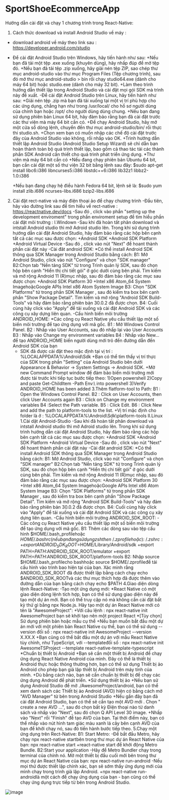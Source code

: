 # SportShoeEcommerceApp
Hướng dẫn cài đặt và chạy 1 chương trình trong React-Native: 
1. Cách thức download và install Android Studio về máy :
  - download android về máy theo link sau : https://developer.android.com/studio
  - Để cài đặt Android Studio trên Windows, hãy tiến hành như sau:
    +Nếu bạn đã tải một tệp .exe xuống (khuyên dùng), hãy nhấp đúp để mở tệp đó.
    +Nếu bạn đã tải tệp .zip xuống, hãy giải nén tệp ZIP, sao chép thư mục android-studio vào thư mục Program Files (Tệp chương trình), sau đó mở thư mục android-studio > bin rồi chạy studio64.exe (dành cho máy 64 bit) hoặc studio.exe (dành cho máy 32 bit).
    +Làm theo trình hướng dẫn thiết lập trong Android Studio và cài đặt mọi gói SDK mà trình này đề xuất.
  -Để cài đặt Android Studio trên Linux, hãy tiến hành như sau:
    +Giải nén tệp .zip mà bạn đã tải xuống tại một vị trí phù hợp cho các ứng dụng, chẳng hạn như trong /usr/local/ cho hồ sơ người dùng của chính bạn hoặc /opt/ cho người dùng dùng chung.
    +Nếu bạn đang sử dụng phiên bản Linux 64 bit, hãy đảm bảo rằng bạn đã cài đặt trước các thư viện mà máy 64 bit cần có.
    +Để chạy Android Studio, hãy mở một cửa sổ dòng lệnh, chuyển đến thư mục android-studio/bin/ rồi thực thi studio.sh.
    +Chọn xem bạn có muốn nhập các chế độ cài đặt trước đây của Android Studio vào không, rồi nhấp vào OK.
    +Trình hướng dẫn thiết lập Android Studio (Android Studio Setup Wizard) sẽ chỉ dẫn bạn hoàn thành toàn bộ quá trình thiết lập, bao gồm cả thao tác tải các thành phần SDK Android cần thiết cho quá trình phát triển ứng dụng.
  *Thư viện mà máy 64 bit cần có 
    +Nếu đang chạy phiên bản Ubuntu 64 bit, bạn cần cài đặt một số thư viện 32 bit bằng lệnh sau đây:
      $sudo apt-get install libc6:i386 libncurses5:i386 libstdc++6:i386 lib32z1 libbz2-1.0:i386

    +Nếu bạn đang chạy hệ điều hành Fedora 64 bit, lệnh sẽ là:
      $sudo yum install zlib.i686 ncurses-libs.i686 bzip2-libs.i686

2. Cài đặt rect-native và máy điện thoại ảo để chạy chương trình
  -Đầu tiên, hãy vào đường link sau để tìm hiểu về rect-native : https://reactnative.dev/docs
  -Sau đó , click vào phần "setting up the development enviroment" trong phần enviroment setup để tìm hiểu phần cài đặt môi trường :
I.Windown
   -Sau khi đã hoàn tất phân download và intstall Android studio thì mở Adroid studio lên. Trong khi sử dụng trình hướng dẫn cài đặt Android Studio, hãy đảm bảo rằng các hộp bên cạnh tất cả các mục sau được chọn:
      +Android SDK
      +Android SDK Platform
      +Android Virtual Device
  -Sau đó , click vào nủt "Next" để hoant thành phần cài đặt này
  -Cài đăt android SDK:
    *Có thể  install Android SDK thông qua SDK Manager trong Android Studio bằng cách:
      B1: Mở Android Studio, click vào nút "Configure" và chọn "SDK manager"
      B2:Chọn tab "Nền tảng SDK" từ trong Trình quản lý SDK, sau đó chọn hộp bên cạnh "Hiển thị chi tiết gói" ở góc dưới cùng bên phải. Tìm kiếm và mở rộng Android 11 (R)mục nhập, sau đó đảm bảo rằng các mục sau được chọn:
        +Android SDK Platform 30
        +Intel x86 Atom_64 System ImagehoặcGoogle APIs Intel x86 Atom System Image
      B3: Chọn "SDK Platforms" từ trong phần SDK Manager , sau đó kiểm tra box bên cạnh phần "Show Package Detail". Tìm kiếm và mở rộng  "Android SDK Build-Tools" và hãy đảm bảo rằng phiên bản 30.0.2 đã được chọn.
      B4: Cuối cùng hãy click vào "Apply" để tải xuống và cài đặt Android SDK và các công cụ xây dựng liên quan.
  -Cấu hình biến môi trường ANDROID_HOME:
    *Các công cụ React Native yêu cầu thiết lập một số biến môi trường để tạo ứng dụng với mã gốc.
      B1 : Mở Windows Control Panel.
      B2 : Nhấp vào User Accounts, sau đó nhấp lại vào User Accounts
      B3 : Nhấp vào Change my environment variables
      B4 : Nhấp vào New...  để tạo ANDROID_HOME biến người dùng mới trỏ đến đường dẫn đến Android SDK của bạn
    + SDK đã được cài đặt theo mặc định tại vị trí : %LOCALAPPDATA%\Android\Sdk
    +Bạn có thể tìm thấy vị trí thực của SDK trong phần "Setting" của Android Studio bên dưới Appearance & Behavior → System Settings → Android SDK.
    +Mở new Command Prompt window để đảm bảo biến môi trường mới được tải trước khi tiếp tục bước tiếp theo:
      1)Open powershell
      2)Copy and paste Get-ChildItem -Path Env:\ into powershell
      3)Verify ANDROID_HOME has been added
3.Thêm flatform-tool to Path: 
      B1 : Open the Windows Control Panel.
      B2 : Click on User Accounts, then click User Accounts again
      B3 : Click on Change my environment variables
      B4 :Select the Path variable.
      B5 : Click Edit.
      B6 : Click New and add the path to platform-tools to the list.
     +Vị trí mặc định cho folder là ở : %LOCALAPPDATA%\Android\Sdk\platform-tools
  II.Linux
 1.Cài dặt Android-Studio
  -Sau khi đã hoàn tất phân download và intstall Android studio thì mở Adroid studio lên. Trong khi sử dụng trình hướng dẫn cài đặt Android Studio, hãy đảm bảo rằng các hộp bên cạnh tất cả các mục sau được chọn:
      +Android SDK
      +Android SDK Platform
      +Android Virtual Device
  -Sau đó , click vào nủt "Next" để hoant thành phần cài đặt này
  -Cài đăt android SDK:
    *Có thể  install Android SDK thông qua SDK Manager trong Android Studio bằng cách:
      B1: Mở Android Studio, click vào nút "Configure" và chọn "SDK manager"
      B2:Chọn tab "Nền tảng SDK" từ trong Trình quản lý SDK, sau đó chọn hộp bên cạnh "Hiển thị chi tiết gói" ở góc dưới cùng bên phải. Tìm kiếm và mở rộng Android 11 (R)mục nhập, sau đó đảm bảo rằng các mục sau được chọn:
        +Android SDK Platform 30
        +Intel x86 Atom_64 System ImagehoặcGoogle APIs Intel x86 Atom System Image
      B3: Chọn "SDK Platforms" từ trong phần SDK Manager , sau đó kiểm tra box bên cạnh phần "Show Package Detail". Tìm kiếm và mở rộng  "Android SDK Build-Tools" và hãy đảm bảo rằng phiên bản 30.0.2 đã được chọn.
      B4: Cuối cùng hãy click vào "Apply" để tải xuống và cài đặt Android SDK và các công cụ xây dựng liên quan.
  -Cấu hình biến môi trường ANDROID_SDK_ROOT:
  -Các công cụ React Native yêu cầu thiết lập một số biến môi trường để tạo ứng dụng với mã gốc.
    B1: Thêm các dòng sau vào tệp cấu hình $HOME/.bash_profilehoặc $HOME/.bashrc(nếu bạn đang sử dụng zshthen ~/.zprofilehoặc ):~/.zshrc:
      +export ANDROID_SDK_ROOT=$HOME/Library/Android/sdk
      +export PATH=$PATH:$ANDROID_SDK_ROOT/emulator
      +export PATH=$PATH:$ANDROID_SDK_ROOT/platform-tools
    B2: Nhập source $HOME/.bash_profilecho bashhoặc source $HOME/.zprofileđể tải cấu hình vào trình bao hiện tại của bạn. Xác minh rằng ANDROID_SDK_ROOT đã được thiết lập bằng cách chạy echo $ANDROID_SDK_ROOTvà các thư mục thích hợp đã được thêm vào đường dẫn của bạn bằng cách chạy echo $PATH
 4.Giao diện dòng lệnh React-Native:
    -Tạo một ứng dụng mới:
    *React Native có một giao diện dòng lệnh tích hợp, bạn có thể sử dụng giao diện này để tạo một dự án mới. Bạn có thể truy cập nó mà không cần cài đặt bất kỳ thứ gì bằng npx Node.js. Hãy tạo một dự án React Native mới có tên là "AwesomeProject":
      +Với câu lệnh : npx react-native init AwesomeProject bạn sẽ khởi tạo nên một project React 
    *[Tùy chọn] Sử dụng phiên bản hoặc mẫu cụ thể
     +Nếu bạn muốn bắt đầu một dự án mới với một phiên bản React Native cụ thể, bạn có thể sử dụng --version đối số : npx react-native init AwesomeProject --version X.XX.X
     +Bạn cũng có thể bắt đầu một dự án với mẫu React Native tùy chỉnh, như TypeScript, với --templateđối số : npx react-native init AwesomeTSProject --template react-native-template-typescript
    *Chuẩn bị thiết bị Android
     +Bạn sẽ cần một thiết bị Android để chạy ứng dụng React Native Android của mình. Đây có thể là thiết bị Android thực hoặc thông thường hơn, bạn có thể sử dụng Thiết bị ảo Android cho phép bạn giả lập thiết bị Android trên máy tính của mình.
     +Dù bằng cách nào, bạn sẽ cần chuẩn bị thiết bị để chạy các ứng dụng Android để phát triển.
    *Sử dụng thiết bị ảo
     +Nếu bạn sử dụng Android Studio để mở ./AwesomeProject/android, bạn có thể xem danh sách các Thiết bị ảo Android (AVD) hiện có bằng cách mở "AVD Manager" từ bên trong Android Studio
     +Nếu gần đây bạn đã cài đặt Android Studio, bạn có thể sẽ cần tạo một AVD mới . Chọn " create a new AVD ...", sau đó chọn bất kỳ Điện thoại nào từ danh sách và nhấp vào "Next", sau đó chọn Q API Level 30 image.
     +Nhấp vào "Next" rồi "Finish" để tạo AVD của bạn. Tại thời điểm này, bạn có thể nhấp vào nút hình tam giác màu xanh lá cây bên cạnh AVD của bạn để khởi chạy nó, sau đó tiến hành bước tiếp theo.
 5.Chạy một ứng dụng trên Rect-Native:
    B1: Start Metro:
     -Để bắt đầu Metro, hãy chạy npx react-native startbên trong thư mục dự án React Native của bạn: npx react-native start
      +react-native start để khởi động Metro Bundle.
    B2:Start your application
      -Hãy để Metro Bundler chạy trong terminal của chính nó. Mở một thiết bị đầu cuối mới bên trong thư mục dự án React Native của bạn: npx react-native run-android
      -Nếu mọi thứ được thiết lập chính xác, bạn sẽ sớm thấy ứng dụng mới của mình chạy trong trình giả lập Android.
        +npx react-native run-androidlà một cách để chạy ứng dụng của bạn - bạn cũng có thể chạy ứng dụng trực tiếp từ bên trong Android Studio.
 
  ![image](https://user-images.githubusercontent.com/77525237/174433075-713a8876-62f8-46fe-bd02-0880b270c02b.png)

      
